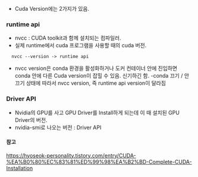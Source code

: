 
- Cuda Version에는 2가지가 있음.

### runtime api 
- nvcc : CUDA toolkit과 함께 설치되는 컴파일러.
- 실제 runtime에서 cuda 프로그램을 사용할 때의 cuda 버전. 

```
  nvcc --version -> runtime api
```

* nvcc version은 conda 환경을 활성화하거나 도커 컨테이너 안에 진입하면 conda 안에 다른 Cuda version이 잡힐 수 있음. 신기하긴 함. 
-conda 끄기 / 안 끄기 상태에 따라서 nvcc version, 즉 runtime api version이 달라짐

### Driver API 
- Nvidia의 GPU를 사고 GPU Driver를 Install하게 되는데 이 때 설치된 GPU Driver의 버전.
- nvidia-smi로 나오는 버전 : Driver API 


#### 참고

https://hyoseok-personality.tistory.com/entry/CUDA-%EA%B0%80%EC%83%81%ED%99%98%EA%B2%BD-Complete-CUDA-Installation
